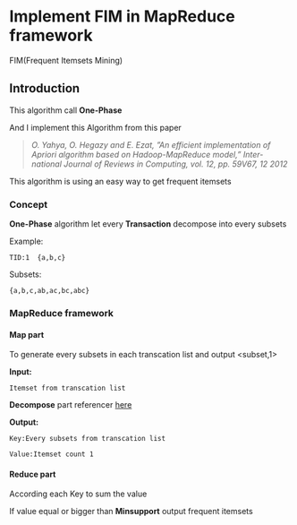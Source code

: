 # Implement FIM in MapReduce framework

FIM(Frequent Itemsets Mining)

## Introduction

This algorithm call **One-Phase**

And I implement this Algorithm from this paper

> *O. Yahya, O. Hegazy and E. Ezat, ”An efficient implementation of Apriori algorithm based on Hadoop-MapReduce model,” Inter- national Journal of Reviews in Computing, vol. 12, pp. 59V67, 12 2012*

This algorithm is using an easy way to get frequent itemsets

### Concept

**One-Phase** algorithm let every **Transaction** decompose into every subsets

Example:
	
	TID:1  {a,b,c}

Subsets:

	{a,b,c,ab,ac,bc,abc}

### MapReduce framework

#### Map part

To generate every subsets in each transcation list and output <subset,1> 

**Input:**

	Itemset from transcation list
	
**Decompose** part referencer [here](http://www.geeksforgeeks.org/finding-all-subsets-of-a-given-set-in-java/ "Title")

**Output:**

	Key:Every subsets from transcation list

	Value:Itemset count 1

#### Reduce part

According each Key to sum the value

If value equal or bigger than **Minsupport** output frequent itemsets


